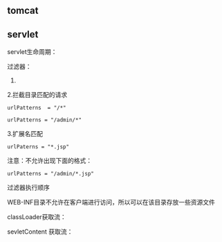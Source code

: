 ## tomcat









## servlet



servlet生命周期：





过滤器：

1.

2.拦截目录匹配的请求

```
urlPatterns  = "/*"
```

```
urlPatterns = "/admin/*"
```

3.扩展名匹配

```
urlPaterns = "*.jsp"
```

注意：不允许出现下面的格式：

```
urlPatterns = "/admin/*.jsp"
```





过滤器执行顺序



WEB-INF目录不允许在客户端进行访问，所以可以在该目录存放一些资源文件



classLoader获取流：



sevletContent 获取流：



